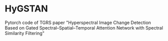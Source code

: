 # HyGSTAN
Pytorch code of TGRS paper "Hyperspectral Image Change Detection Based on Gated Spectral–Spatial–Temporal Attention Network with Spectral Similarity Filtering"
